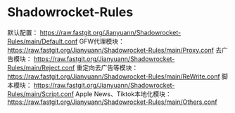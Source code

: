 # Shadowrocket-Rules

默认配置：
https://raw.fastgit.org/Jianyuann/Shadowrocket-Rules/main/Default.conf
GFW代理模块：
https://raw.fastgit.org/Jianyuann/Shadowrocket-Rules/main/Proxy.conf
去广告模块：
https://raw.fastgit.org/Jianyuann/Shadowrocket-Rules/main/Reject.conf
重定向去广告等模块：
https://raw.fastgit.org/Jianyuann/Shadowrocket-Rules/main/ReWrite.conf
脚本模块：
https://raw.fastgit.org/Jianyuann/Shadowrocket-Rules/main/Script.conf
Apple News、Tiktok本地化模块：
https://raw.fastgit.org/Jianyuann/Shadowrocket-Rules/main/Others.conf
